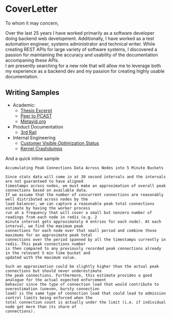 # CoverLetter

To whom it may concern,

Over the last 25 years I have worked primarily as a software developer doing backend web development. 
Additionally, I have worked as a test automation engineer, systems administrator and technical writer. 
While creating REST APIs for large variety of software systems, I discovered a passion for maintaining the accuracy and usability of the documentation accompaning these APIs.  
I am presently searching for a new role that will allow me to leverage both my experience as a backend dev and my passion for creating highly usable documentation.

## Writing Samples

- Academic:
  - [Thesis Excerpt](Samples/MarkDeckertThesisExcerpt.pdf)
  - [Peer to PCAST](https://www.researchgate.net/profile/Warren-Sack/publication/262324560_Peer_to_PCAST_What_does_open_video_have_to_do_with_open_government/links/550722230cf26ff55f7bc9f4/Peer-to-PCAST-What-does-open-video-have-to-do-with-open-government.pdf)
  - [Metavid.org](https://d1wqtxts1xzle7.cloudfront.net/49404861/Metavid.org_A_Social_Website_and_Open_Ar20161006-14837-93hxwh-libre.pdf?1475771353=&response-content-disposition=inline%3B+filename%3DMetavid_org_A_Social_Website_and_Open_Ar.pdf&Expires=1703886484&Signature=Vx-ksAO9Yqf5tQptsvCopdAcnEExjNr~bYHi5dwc-Be23LCFJ3E~nf~ib41mUG1O4gIMBLsoDD~iNxKJblC95JT5-hWlVpqZnIa3zjCzXzyIjqkGmMzxrt-v~LEw0I8~xFB1-fiYRQJ2M~Sm-2~7o2xBplFG~VHmkqBO0Zy~egVdrYmdV-pITfjNSua8GvUzRaaw42ZygDKf~Tg6fkotc6ERqBs0R9BMP1AkRg6RPQqOirYZVu21sYLNS-TXpSgUJZGoZosNK3ZVgqAdQ6aheGJEoLwzonFPvgW-VcsoAa9VlBHwUSW7VSnOZm-dSgarxBfQlJ~yjlgrQTDBUnIhqQ__&Key-Pair-Id=APKAJLOHF5GGSLRBV4ZA)
- Product Documentation
  - [3rd Rail](Samples/3rdRailDocs/index.html)
- Internal Engineering
  - [Customer Visible Optimization Status](Samples/CustomerVisibleOptimizationStatus.png)
  - [Kernel Crashdumps](Samples/KernelCrashdumps.png) 

And a quick inline sample

```
Accumulating Peak Connections Data Across Nodes into 5 Minute Buckets

Since stats data will come in at 30 second intervals and the intervals are not guaranteed to have aligned 
timestamps across nodes, we must make an approximation of overall peak connections based on available data. 
If we assume that the number of concurrent connections are reasonably well distributed across nodes by the
load balancer, we can capture a reasonable peak total connections estimate by having the worker process 
run at a frequency that will cover a small but nonzero number of readings from each node in redis (e.g. 2 
minute interval gets approximately 4 entries for each node). At each interval, we find the maximum peak
connections for each node over that small period and combine those maximums for an approximate peak total
connections over the period spanned by all the timestamps currently in redis. This peak connections number 
is then compared to any previously recorded peak connections already in the relevant 5 min time bucket and 
updated with the maximum value.

Such an approximation could be slightly higher than the actual peak connections but should never underestimate 
the peak connections. Furthermore, this estimate provides a good analogue for the actual expected enforcement 
behavior since the type of connection load that would contribute to overestimation (uneven, bursty connection 
load) is the same type of connection load that could lead to admission control limits being enforced when the 
total connection count is actually under the limit (i.e. if individual node got more than its share of 
connections).
```
